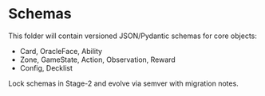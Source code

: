 # Schemas

This folder will contain versioned JSON/Pydantic schemas for core objects:
- Card, OracleFace, Ability
- Zone, GameState, Action, Observation, Reward
- Config, Decklist

Lock schemas in Stage-2 and evolve via semver with migration notes.
